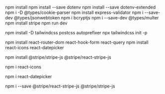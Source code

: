 npm install
npm install --save dotenv
npm install --save dotenv-extended
npm i -D @types/cookie-parser
npm install express-validator
npm i --save-dev @types/jsonwebtoken
npm i bcryptjs
npm i --save-dev @types/multer
npm install stripe
npm run dev

npm install -D tailwindcss postcss autoprefixer
npx tailwindcss init -p

npm install react-router-dom react-hook-form react-query 
npm install react-icons react-datepicker

npm install @stripe/stripe-js @stripe/react-stripe-js

npm i react-icons

npm i react-datepicker

npm i --save @stripe/react-stripe-js @stripe/stripe-js